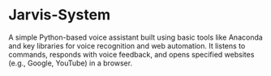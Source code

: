 # Jarvis-System

A simple Python-based voice assistant built using basic tools like Anaconda and key libraries for voice recognition and web automation. It listens to commands, responds with voice feedback, and opens specified websites (e.g., Google, YouTube) in a browser.
